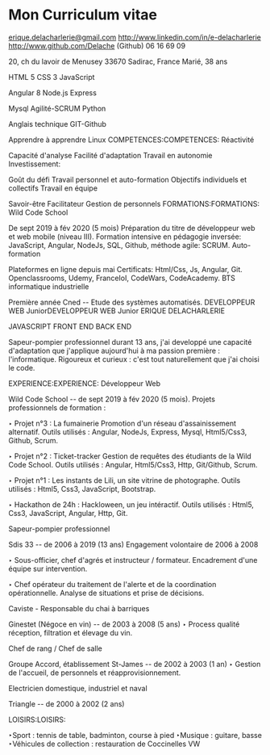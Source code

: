 # Mon Curriculum vitae
erique.delacharlerie@gmail.com
http://www.linkedin.com/in/e-delacharlerie
http://www.github.com/Delache (Github)
06 16 69 09

20, ch du lavoir de Menusey
33670 Sadirac, France
Marié, 38 ans

HTML 5 CSS 3 JavaScript

Angular 8 Node.js Express

Mysql Agilité-SCRUM Python

Anglais technique GIT-Github

Apprendre à apprendre Linux
COMPETENCES:COMPETENCES:
Réactivité

Capacité d'analyse
Facilité d'adaptation
Travail en autonomie
Investissement:

Goût du défi
Travail personnel et auto-formation
Objectifs individuels et collectifs
Travail en équipe

Savoir-être
Facilitateur
Gestion de personnels
FORMATIONS:FORMATIONS:
Wild Code School

De sept 2019 à fév 2020 (5 mois)
Préparation du titre de développeur
web et web mobile (niveau III).
Formation intensive en pédagogie
inversée: JavaScript, Angular, NodeJs,
SQL, Github, méthode agile: SCRUM.
Auto-formation

Plateformes en ligne depuis mai
Certificats: Html/Css, Js, Angular, Git.
Openclassrooms, Udemy, FranceIoI,
CodeWars, CodeAcademy.
BTS informatique
industrielle

Première année Cned --
Etude des systèmes automatisés.
DEVELOPPEUR WEB JuniorDEVELOPPEUR WEB Junior
ERIQUE DELACHARLERIE

JAVASCRIPT FRONT    END BACK    END

Sapeur-pompier  professionnel   durant  13  ans,    j'ai    developpé
une capacité    d'adaptation    que j'applique  aujourd'hui à   ma
passion première    :   l'informatique. Rigoureux   et  curieux :   c'est
tout    naturellement   que j'ai    choisi  le  code.

EXPERIENCE:EXPERIENCE:
Développeur Web

Wild    Code    School  --  de  sept    2019    à   fév 2020    (5  mois).
Projets professionnels  de  formation   :

‣   Projet  n°3 :   La  fumainerie
Promotion   d'un    réseau  d'assainissement    alternatif.
Outils  utilisés    :   Angular,    NodeJs, Express,    Mysql,  Html5/Css3,
Github, Scrum.

‣   Projet  n°2 :   Ticket-tracker
Gestion de  requêtes    des étudiants   de  la  Wild    Code    School.
Outils  utilisés    :   Angular,    Html5/Css3, Http,   Git/Github, Scrum.

‣   Projet  n°1 :   Les instants    de  Lili,   un  site    vitrine de  photographe.
Outils  utilisés    :   Html5,  Css3,   JavaScript, Bootstrap.

‣   Hackathon   de  24h :   Hackloween, un  jeu intéractif.
Outils  utilisés    :   Html5,  Css3,   JavaScript, Angular,    Http,   Git.

Sapeur-pompier professionnel

Sdis    33  --  de  2006    à   2019    (13 ans)
Engagement  volontaire  de  2006    à   2008    

‣   Sous-officier,  chef    d'agrés et  instructeur /   formateur.
Encadrement d'une   équipe  sur intervention.

‣   Chef    opérateur   du  traitement  de  l'alerte    et  de  la  coordination
opérationnelle. Analyse de  situations  et  prise   de  décisions.

Caviste - Responsable du chai à barriques

Ginestet    (Négoce en  vin)    --  de  2003    à   2008    (5  ans)
‣   Process qualité réception,  filtration  et  élevage du  vin.

Chef de rang / Chef de salle

Groupe  Accord, établissement   St-James    --  de  2002    à   2003    (1  an)
‣   Gestion de  l'accueil,  de  personnels  et  réapprovisionnement.

Electricien domestique, industriel et naval

Triangle    --  de  2000    à   2002    (2  ans)

LOISIRS:LOISIRS:

‣Sport  :   tennis  de  table,  badminton,  course  à   pied
‣Musique    :   guitare,    basse
‣Véhicules  de  collection  :   restauration    de  Coccinelles VW  

